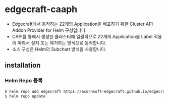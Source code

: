 # edgecraft-caaph

- Edgecraft에서 동작하는 22개의 Application을 배포하기 위한 Cluster API Addon Provider for Helm 구성입니다.
- CAPI를 통해서 생성한 클러스터에 일괄적으로 22개의 Application을 Label 적용에 따라서 설치 또는 제거하는 방식으로 동작합니다.
- 소스 구성은 Helm의 Subchart 방식을 사용합니다.

## installation

### Helm Repo 등록

```bash
$ helm repo add edgecraft https://acornsoft-edgecraft.github.io/edgecraft-caaph/
$ helm repo update
```

